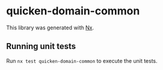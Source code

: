 # quicken-domain-common

This library was generated with [Nx](https://nx.dev).

## Running unit tests

Run `nx test quicken-domain-common` to execute the unit tests.
